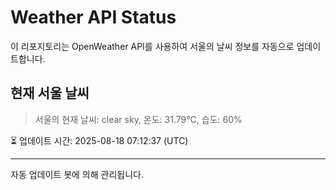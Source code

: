 
# Weather API Status

이 리포지토리는 OpenWeather API를 사용하여 서울의 날씨 정보를 자동으로 업데이트합니다.

## 현재 서울 날씨
> 서울의 현재 날씨: clear sky, 온도: 31.79°C, 습도: 60%

⏳ 업데이트 시간: 2025-08-18 07:12:37 (UTC)

---
자동 업데이트 봇에 의해 관리됩니다.
